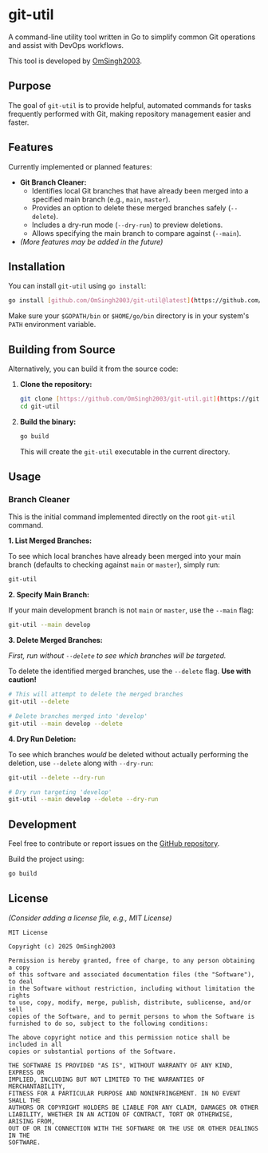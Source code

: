 # git-util

A command-line utility tool written in Go to simplify common Git operations and assist with DevOps workflows.

This tool is developed by [OmSingh2003](https://github.com/OmSingh2003).

## Purpose

The goal of `git-util` is to provide helpful, automated commands for tasks frequently performed with Git, making repository management easier and faster.

## Features

Currently implemented or planned features:

* **Git Branch Cleaner:**
    * Identifies local Git branches that have already been merged into a specified main branch (e.g., `main`, `master`).
    * Provides an option to delete these merged branches safely (`--delete`).
    * Includes a dry-run mode (`--dry-run`) to preview deletions.
    * Allows specifying the main branch to compare against (`--main`).
* *(More features may be added in the future)*

## Installation

You can install `git-util` using `go install`:

```bash
go install [github.com/OmSingh2003/git-util@latest](https://github.com/OmSingh2003/git-util@latest)
```

Make sure your `$GOPATH/bin` or `$HOME/go/bin` directory is in your system's `PATH` environment variable.

## Building from Source

Alternatively, you can build it from the source code:

1.  **Clone the repository:**
    ```bash
    git clone [https://github.com/OmSingh2003/git-util.git](https://github.com/OmSingh2003/git-util.git)
    cd git-util
    ```
2.  **Build the binary:**
    ```bash
    go build
    ```
    This will create the `git-util` executable in the current directory.

## Usage

### Branch Cleaner

This is the initial command implemented directly on the root `git-util` command.

**1. List Merged Branches:**

To see which local branches have already been merged into your main branch (defaults to checking against `main` or `master`), simply run:

```bash
git-util
```

**2. Specify Main Branch:**

If your main development branch is not `main` or `master`, use the `--main` flag:

```bash
git-util --main develop
```

**3. Delete Merged Branches:**

*First, run without `--delete` to see which branches will be targeted.*

To delete the identified merged branches, use the `--delete` flag. **Use with caution!**

```bash
# This will attempt to delete the merged branches
git-util --delete

# Delete branches merged into 'develop'
git-util --main develop --delete
```

**4. Dry Run Deletion:**

To see which branches *would* be deleted without actually performing the deletion, use `--delete` along with `--dry-run`:

```bash
git-util --delete --dry-run

# Dry run targeting 'develop'
git-util --main develop --delete --dry-run
```

## Development

Feel free to contribute or report issues on the [GitHub repository](https://github.com/OmSingh2003/git-util).

Build the project using:

```bash
go build
```

## License

*(Consider adding a license file, e.g., MIT License)*
```
MIT License

Copyright (c) 2025 OmSingh2003

Permission is hereby granted, free of charge, to any person obtaining a copy
of this software and associated documentation files (the "Software"), to deal
in the Software without restriction, including without limitation the rights
to use, copy, modify, merge, publish, distribute, sublicense, and/or sell
copies of the Software, and to permit persons to whom the Software is
furnished to do so, subject to the following conditions:

The above copyright notice and this permission notice shall be included in all
copies or substantial portions of the Software.

THE SOFTWARE IS PROVIDED "AS IS", WITHOUT WARRANTY OF ANY KIND, EXPRESS OR
IMPLIED, INCLUDING BUT NOT LIMITED TO THE WARRANTIES OF MERCHANTABILITY,
FITNESS FOR A PARTICULAR PURPOSE AND NONINFRINGEMENT. IN NO EVENT SHALL THE
AUTHORS OR COPYRIGHT HOLDERS BE LIABLE FOR ANY CLAIM, DAMAGES OR OTHER
LIABILITY, WHETHER IN AN ACTION OF CONTRACT, TORT OR OTHERWISE, ARISING FROM,
OUT OF OR IN CONNECTION WITH THE SOFTWARE OR THE USE OR OTHER DEALINGS IN THE
SOFTWARE.

```
